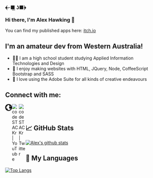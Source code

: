 <h3>﴾⌐■ ͟ʖ■﴿<br><br>
Hi there, I'm Alex Hawking 👋
</h3>

You can find my published apps here: [itch.io]

## I'm an amateur dev from Western Australia!
- 👨‍🎓 I am a high school student studying Applied Information Technologies and Design
- 🚀 I enjoy making websites with HTML, JQuery, Node, CoffeeScript Bootstrap and SASS
- 🎨 I love using the Adobe Suite for all kinds of creative endeavours

## Connect with me:

[<img align="left" alt="codeSTACKr.com" width="22px" src="https://raw.githubusercontent.com/iconic/open-iconic/master/svg/globe.svg" />][website]
[<img align="left" alt="codeSTACKr | YouTube" width="22px" src="https://cdn.jsdelivr.net/npm/simple-icons@v3/icons/youtube.svg" />][youtube]
[<img align="left" alt="codeSTACKr | Twitter" width="22px" src="https://cdn.jsdelivr.net/npm/simple-icons@3.4.1/icons/itch-dot-io.svg" />][itch.io]

<br><br>

## 📈 GitHub Stats

[![Alex's github stats](https://github-readme-stats.vercel.app/api?username=Alex-Hawking)](https://github.com/anuraghazra/github-readme-stats)

## 💬 My Languages

[![Top Langs](https://github-readme-stats.vercel.app/api/top-langs/?username=Alex-Hawking&layout=compact)](https://github.com/anuraghazra/github-readme-stats)

[website]: https://alexhawking.now.sh/
[youtube]: https://www.youtube.com/channel/UC6QPwMH-9lBTW6LrIt2A_Wg
[itch.io]: https://alexhawking.itch.io/
